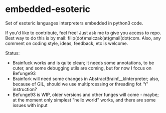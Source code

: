 embedded-esoteric
=================

Set of esoteric languages interpreters embedded in python3 code.

If you'd like to contribute, feel free! Just ask me to give you access to repo.
Best way to do this is by mail: filip(dot)malczak(at)gmail(dot)com.
Also, any comment on coding style, ideas, feedback, etc is welcome.

Status:
- Brainfuck works and is quite clean; it needs some annotations, to be cuter,
    and some debugging utils are coming, but for now I focus on Befunge93
- Brainfork will need some changes in AbstractBrainf__kInterpreter; also, because
    of GIL, should we use multiprcessing or threading fot 'Y' instruction?
- Befunge93 is WIP, older versions and other funges will come - maybe; at the
    moment only simplest "hello world" works, and there are some issues with
    input

